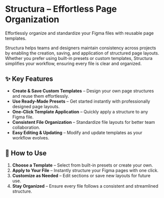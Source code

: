 # Structura – Effortless Page Organization

Effortlessly organize and standardize your Figma files with reusable page templates.

Structura helps teams and designers maintain consistency across projects by enabling the creation, saving, and application of structured page layouts. Whether you prefer using built-in presets or custom templates, Structura simplifies your workflow, ensuring every file is clear and organized.

## ✨ Key Features

- **Create & Save Custom Templates** – Design your own page structures and reuse them effortlessly.
- **Use Ready-Made Presets** – Get started instantly with professionally designed page layouts.
- **One-Click Template Application** – Quickly apply a structure to any Figma file.
- **Consistent File Organization** – Standardize file layouts for better team collaboration.
- **Easy Editing & Updating** – Modify and update templates as your workflow evolves.

## 🚀 How to Use

1. **Choose a Template** – Select from built-in presets or create your own.  
2. **Apply to Your File** – Instantly structure your Figma pages with one click.  
3. **Customize as Needed** – Edit sections or save new layouts for future use.  
4. **Stay Organized** – Ensure every file follows a consistent and streamlined structure. 